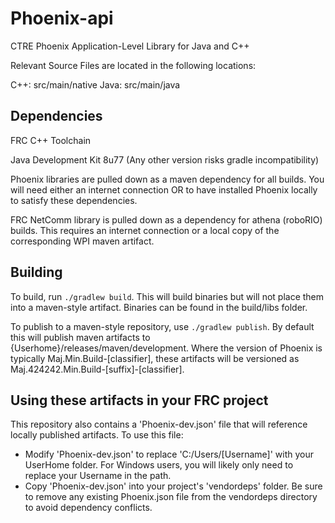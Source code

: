 # Phoenix-api
CTRE Phoenix Application-Level Library for Java and C++

Relevant Source Files are located in the following locations:

C++: src/main/native
Java: src/main/java


## Dependencies
FRC C++ Toolchain

Java Development Kit 8u77 (Any other version risks gradle incompatibility)

Phoenix libraries are pulled down as a maven dependency for all builds.
You will need either an internet connection OR to have installed Phoenix locally to satisfy these dependencies.

FRC NetComm library is pulled down as a dependency for athena (roboRIO) builds.  This requires an internet connection or a local copy of the corresponding WPI maven artifact.

## Building
To build, run `./gradlew build`.
This will build binaries but will not place them into a maven-style artifact.  Binaries can be found in the build/libs folder.

To publish to a maven-style repository, use `./gradlew publish`.
By default this will publish maven artifacts to {Userhome}/releases/maven/development.
Where the version of Phoenix is typically Maj.Min.Build-[classifier], these artifacts will be versioned as Maj.424242.Min.Build-[suffix]-[classifier].

## Using these artifacts in your FRC project
This repository also contains a 'Phoenix-dev.json' file that will reference locally published artifacts.
To use this file:
- Modify 'Phoenix-dev.json' to replace 'C:/Users/[Username]' with your UserHome folder.  For Windows users, you will likely only need to replace your Username in the path.
- Copy 'Phoenix-dev.json' into your project's 'vendordeps' folder.  Be sure to remove any existing Phoenix.json file from the vendordeps directory to avoid dependency conflicts.